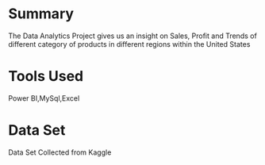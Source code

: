 # Summary
The Data Analytics Project gives us an insight on Sales, Profit and Trends of different category of products in different regions within the United States

# Tools Used
Power BI,MySql,Excel

# Data Set
Data Set Collected from Kaggle
